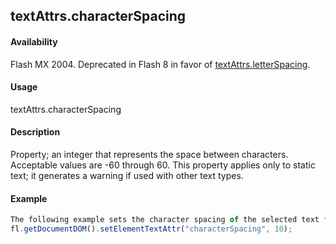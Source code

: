 ## textAttrs.characterSpacing

#### Availability

Flash MX 2004. Deprecated in Flash 8 in favor of [textAttrs.letterSpacing](#!AdobeDocs/developers-animatesdk-docs/master/TextAttrs_object/textAtt11.md).

#### Usage

textAttrs.characterSpacing

#### Description

Property; an integer that represents the space between characters. Acceptable values are -60 through 60. This property applies only to static text; it generates a warning if used with other text types.

#### Example

```javascript
The following example sets the character spacing of the selected text field to 10:
fl.getDocumentDOM().setElementTextAttr("characterSpacing", 10);

```